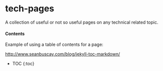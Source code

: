 # tech-pages

A collection of useful or not so useful pages on any technical related topic.


#### Contents

Example of using a table of contents for a page:

http://www.seanbuscay.com/blog/jekyll-toc-markdown/

* TOC
{:toc}
